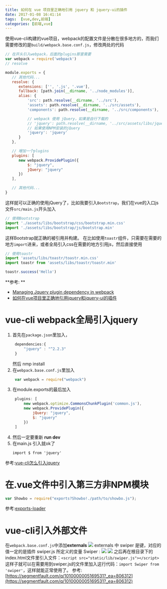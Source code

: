 ```yaml
---
title: 如何在 vue 项目里正确地引用 jquery 和 jquery-ui的插件
date: 2017-01-08 16:41:14
tags:  [vue,dev,前端]
categories: [前端,vue]
---
```


使用vue-cli构建的vue项目，webpack的配置文件是分散在很多地方的，而我们需要修改的是`build/webpack.base.conf.js`，修改两处的代码

```js
// 在开头引入webpack，后面的plugins那里需要
var webpack = require('webpack')
// resolve

module.exports = {
   // 其他代码...
   resolve: {
      extensions: ['', '.js', '.vue'],
      fallback: [path.join(__dirname, '../node_modules')],
      alias: {
          'src': path.resolve(__dirname, '../src'),
          'assets': path.resolve(__dirname, '../src/assets'),
          'components': path.resolve(__dirname, '../src/components'),

          // webpack 使用 jQuery，如果是自行下载的
          // 'jquery': path.resolve(__dirname, '../src/assets/libs/jquery/jquery.min'),
          // 如果使用NPM安装的jQuery
          'jquery': 'jquery' 
      }
   },

   // 增加一个plugins
   plugins: [
      new webpack.ProvidePlugin({
          $: "jquery",
          jQuery: "jquery"
      })
   ],

   // 其他代码...
}
```

这样就可以正确的使用jQuery了，比如我要引入`Bootstrap`，我们在vue的入口js文件`src/main.js`开头加入

```js
// 使用Bootstrap
import './assets/libs/bootstrap/css/bootstrap.min.css'
import './assets/libs/bootstrap/js/bootstrap.min'
```

这样Bootstrap就正确的被引用并构建。
在比如使用`toastr`组件，只需要在需要的地方`import`进来，或者全局引入css在需要的地方引用js，然后直接使用

```js
// 使用toastr
import 'assets/libs/toastr/toastr.min.css'
import toastr from 'assets/libs/toastr/toastr.min'

toastr.success('Hello')
```

**参考: **
- [Managing Jquery plugin dependency in webpack](http://stackoverflow.com/questions/28969861/managing-jquery-plugin-dependency-in-webpack)
- [如何在vue项目里正确地引用jquery和jquery-ui的插件](https://forum.vuejs.org/topic/4976/%E5%A6%82%E4%BD%95%E5%9C%A8-vue-%E9%A1%B9%E7%9B%AE%E9%87%8C%E6%AD%A3%E7%A1%AE%E5%9C%B0%E5%BC%95%E7%94%A8-jquery-%E5%92%8C-jquery-ui%E7%9A%84%E6%8F%92%E4%BB%B6/2)



# vue-cli webpack全局引入jquery
1. 首先在`package.json`里加入，
   ```js
    dependencies:{
        "jquery" : "^2.2.3"
    }
   ```
    然后 nmp install
2. 在`webpack.base.conf.js`里加入
   ```js
    var webpack = require("webpack")
   ```
3. 在module.exports的最后加入
   ```js
    plugins: [
        new webpack.optimize.CommonsChunkPlugin('common.js'),
        new webpack.ProvidePlugin({
            jQuery: "jquery",
            $: "jquery"
        })
    ]
   ```
4. 然后一定要重新 **run dev**
5. 在main.js 引入就ok了
    ```
    import $ from 'jquery'
    ```

参考:[vue-cli怎么引入jquery](http://618cj.com/2016/08/24/vue-cli%E6%80%8E%E4%B9%88%E5%BC%95%E5%85%A5jquery/)

# 在.vue文件中引入第三方非NPM模块
```js
var Showbo = require("exports?Showbo!./path/to/showbo.js");
```
参考:[exports-loader](http://webpack.github.io/docs/shimming-modules.html#exporting)


# vue-cli引入外部文件
在`webpack.base.conf.js`中添加**externals**
![](https://segmentfault.com/img/bVvRpA)
externals 中 swiper 是键，对应的值一定的是插件 swiper.js 所定义的变量 Swiper :
![](https://segmentfault.com/img/bVvRpK)
![](https://segmentfault.com/img/bVvRpL)
之后再在根目录下的index.html文件里引入文件：`<script src="static/lib/swiper.js"></script>`
这样子就可以在需要用到swiper.js的文件里加入这行代码：`import Swiper from 'swiper'`，这样就能正常使用了。
参考: [https://segmentfault.com/q/1010000005169531?_ea=806312](https://segmentfault.com/q/1010000005169531?_ea=806312)
